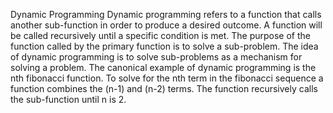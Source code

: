 Dynamic Programming
Dynamic programming refers to a function that calls another sub-function in order to produce a desired outcome. A function will be called recursively until a specific condition is met. The purpose of the function called by the primary function is to solve a sub-problem. The idea of dynamic programming is to solve sub-problems as a mechanism for solving a problem. 
The canonical example of dynamic programming is the nth fibonacci function. To solve for the nth term in the fibonacci sequence a function combines the (n-1) and (n-2) terms. The function recursively calls the sub-function until n is 2. 
